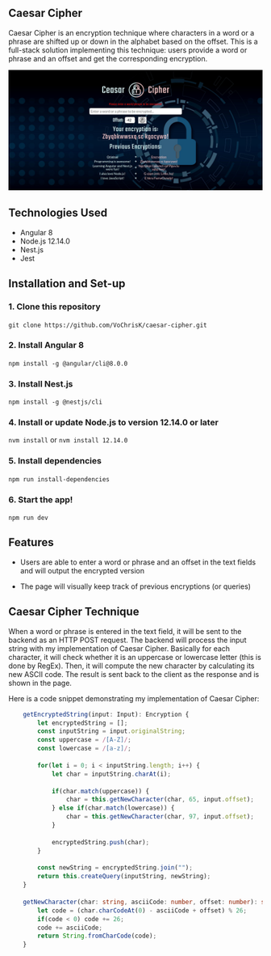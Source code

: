 ## Caesar Cipher

Caesar Cipher is an encryption technique where characters in a word or a phrase are shifted up or down in the alphabet 
based on the offset. This is a full-stack solution implementing this technique: users provide a word or phrase and an offset
and get the corresponding encryption.

![alt screenshot](https://github.com/VoChrisK/caesar-cipher/blob/master/angular-frontend/src/assets/screenshot.jpg)

## Technologies Used
* Angular 8
* Node.js 12.14.0
* Nest.js
* Jest

## Installation and Set-up
### 1. Clone this repository
`git clone https://github.com/VoChrisK/caesar-cipher.git`

### 2. Install Angular 8
`npm install -g @angular/cli@8.0.0`

### 3. Install Nest.js
`npm install -g @nestjs/cli`

### 4. Install or update Node.js to version 12.14.0 or later
`nvm install` or `nvm install 12.14.0`

### 5. Install dependencies
`npm run install-dependencies`

### 6. Start the app!
`npm run dev`

## Features

* Users are able to enter a word or phrase and an offset in the text fields and will output the encrypted version

* The page will visually keep track of previous encryptions (or queries)

## Caesar Cipher Technique

When a word or phrase is entered in the text field, it will be sent to the backend as an HTTP POST request. The backend will process the input string with my implementation of Caesar Cipher. Basically for each character, it will check whether it is an uppercase or lowercase letter (this is done by RegEx). Then, it will compute the new character by calculating its new ASCII code. The result is sent back to the client as the response and is shown in the page.

Here is a code snippet demonstrating my implementation of Caesar Cipher:

```ts
    getEncryptedString(input: Input): Encryption {
        let encryptedString = [];
        const inputString = input.originalString;
        const uppercase = /[A-Z]/;
        const lowercase = /[a-z]/;
        
        for(let i = 0; i < inputString.length; i++) {
            let char = inputString.charAt(i);

            if(char.match(uppercase)) {
                char = this.getNewCharacter(char, 65, input.offset);
            } else if(char.match(lowercase)) {
                char = this.getNewCharacter(char, 97, input.offset);
            }

            encryptedString.push(char);
        }

        const newString = encryptedString.join("");
        return this.createQuery(inputString, newString);
    }

    getNewCharacter(char: string, asciiCode: number, offset: number): string {
        let code = (char.charCodeAt(0) - asciiCode + offset) % 26;
        if(code < 0) code += 26;
        code += asciiCode;
        return String.fromCharCode(code);
    }
```
